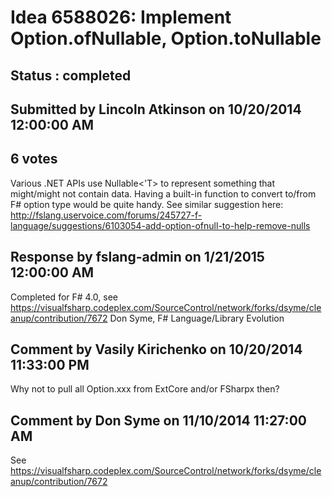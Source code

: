 # Idea 6588026: Implement Option.ofNullable, Option.toNullable #

## Status : completed

## Submitted by Lincoln Atkinson on 10/20/2014 12:00:00 AM

## 6 votes

Various .NET APIs use Nullable<'T> to represent something that might/might not contain data. Having a built-in function to convert to/from F# option type would be quite handy.
See similar suggestion here: http://fslang.uservoice.com/forums/245727-f-language/suggestions/6103054-add-option-ofnull-to-help-remove-nulls

## Response by fslang-admin on 1/21/2015 12:00:00 AM

Completed for F# 4.0, see https://visualfsharp.codeplex.com/SourceControl/network/forks/dsyme/cleanup/contribution/7672
Don Syme, F# Language/Library Evolution


## Comment by Vasily Kirichenko on 10/20/2014 11:33:00 PM

Why not to pull all Option.xxx from ExtCore and/or FSharpx then?

## Comment by Don Syme on 11/10/2014 11:27:00 AM

See https://visualfsharp.codeplex.com/SourceControl/network/forks/dsyme/cleanup/contribution/7672
